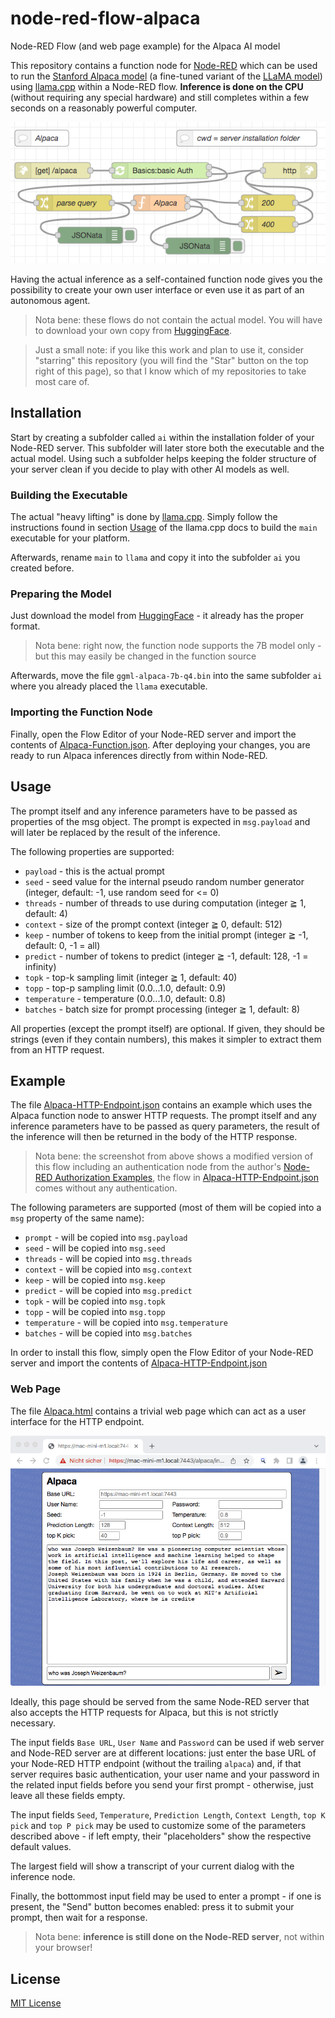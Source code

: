 # node-red-flow-alpaca #

Node-RED Flow (and web page example) for the Alpaca AI model

This repository contains a function node for [Node-RED](https://nodered.org/) which can be used to run the [Stanford Alpaca model](https://github.com/tatsu-lab/stanford_alpaca) (a fine-tuned variant of the [LLaMA model](https://ai.facebook.com/blog/large-language-model-llama-meta-ai/)) using [llama.cpp](https://github.com/ggerganov/llama.cpp) within a Node-RED flow. **Inference is done on the CPU** (without requiring any special hardware) and still completes within a few seconds on a reasonably powerful computer.

![Alpaca HTTP Flow](./Alpaca-HTTP-Flow.png)

Having the actual inference as a self-contained function node gives you the possibility to create your own user interface or even use it as part of an autonomous agent.

> Nota bene: these flows do not contain the actual model. You will have to download your own copy from [HuggingFace](https://huggingface.co/Sosaka/Alpaca-native-4bit-ggml/blob/main/ggml-alpaca-7b-q4.bin).

> Just a small note: if you like this work and plan to use it, consider "starring" this repository (you will find the "Star" button on the top right of this page), so that I know which of my repositories to take most care of.

## Installation ##

Start by creating a subfolder called `ai` within the installation folder of your Node-RED server. This subfolder will later store both the executable and the actual model. Using such a subfolder helps keeping the folder structure of your server clean if you decide to play with other AI models as well.

### Building the Executable ###

The actual "heavy lifting" is done by [llama.cpp](https://github.com/ggerganov/llama.cpp). Simply follow the instructions found in section [Usage](https://github.com/ggerganov/llama.cpp#usage) of the llama.cpp docs to build the `main` executable for your platform.

Afterwards, rename `main` to `llama` and copy it into the subfolder `ai` you created before.

### Preparing the Model ###

Just download the model from [HuggingFace](https://huggingface.co/Sosaka/Alpaca-native-4bit-ggml/blob/main/ggml-alpaca-7b-q4.bin) - it already has the proper format.

> Nota bene: right now, the function node supports the 7B model only - but this may easily be changed in the function source

Afterwards, move the file `ggml-alpaca-7b-q4.bin` into the same subfolder `ai` where you already placed the `llama` executable.

### Importing the Function Node ###

Finally, open the Flow Editor of your Node-RED server and import the contents of [Alpaca-Function.json](./Alpaca-Function.json). After deploying your changes, you are ready to run Alpaca inferences directly from within Node-RED.

## Usage ##

The prompt itself and any inference parameters have to be passed as properties of the msg object. The prompt is expected in `msg.payload` and will later be replaced by the result of the inference.

The following properties are supported:

* `payload` - this is the actual prompt 
* `seed` - seed value for the internal pseudo random number generator (integer, default: -1, use random seed for <= 0)
* `threads` - number of threads to use during computation (integer ≧ 1, default: 4)
* `context` - size of the prompt context (integer ≧ 0, default: 512)
* `keep` - number of tokens to keep from the initial prompt (integer ≧ -1, default: 0, -1 = all)
* `predict` - number of tokens to predict (integer ≧ -1, default: 128, -1 = infinity)
* `topk` - top-k sampling limit (integer ≧ 1, default: 40)
* `topp` - top-p sampling limit (0.0...1.0, default: 0.9)
* `temperature` - temperature (0.0...1.0, default: 0.8)
* `batches` - batch size for prompt processing (integer ≧ 1, default: 8)

All properties (except the prompt itself) are optional. If given, they should be strings (even if they contain numbers), this makes it simpler to extract them from an HTTP request.

## Example ##

The file [Alpaca-HTTP-Endpoint.json](./Alpaca-HTTP-Endpoint.json) contains an example which uses the Alpaca function node to answer HTTP requests. The prompt itself and any inference parameters have to be passed as query parameters, the result of the inference will then be returned in the body of the HTTP response.

> Nota bene: the screenshot from above shows a modified version of this flow including an authentication node from the author's [Node-RED Authorization Examples](https://github.com/rozek/node-red-authorization-examples), the flow in [Alpaca-HTTP-Endpoint.json](./Alpaca-HTTP-Endpoint.json) comes without any authentication.

The following parameters are supported (most of them will be copied into a `msg` property of the same name):

* `prompt` - will be copied into `msg.payload`
* `seed` - will be copied into `msg.seed`
* `threads` - will be copied into `msg.threads`
* `context` - will be copied into `msg.context`
* `keep` - will be copied into `msg.keep`
* `predict` - will be copied into `msg.predict`
* `topk` - will be copied into `msg.topk`
* `topp` - will be copied into `msg.topp`
* `temperature` - will be copied into `msg.temperature`
* `batches` - will be copied into `msg.batches`

In order to install this flow, simply open the Flow Editor of your Node-RED server and import the contents of [Alpaca-HTTP-Endpoint.json](./Alpaca-HTTP-Endpoint.json)

### Web Page ###

The file [Alpaca.html](./Alpaca.html) contains a trivial web page which can act as a user interface for the HTTP endpoint.

![Alpaca Screenshot](./Alpaca-Screenshot.png)

Ideally, this page should be served from the same Node-RED server that also accepts the HTTP requests for Alpaca, but this is not strictly necessary.

The input fields `Base URL`, `User Name` and `Password` can be used if web server and Node-RED server are at different locations: just enter the base URL of your Node-RED HTTP endpoint (without the trailing `alpaca`) and, if that server requires basic authentication, your user name and your password in the related input fields before you send your first prompt - otherwise, just leave all these fields empty.

The input fields `Seed`, `Temperature`, `Prediction Length`, `Context Length`, `top K pick` and `top P pick` may be used to customize some of the parameters described above - if left empty, their "placeholders" show the respective default values.

The largest field will show a transcript of your current dialog with the inference node.

Finally, the bottommost input field may be used to enter a prompt - if one is present, the "Send" button becomes enabled: press it to submit your prompt, then wait for a response.

> Nota bene: **inference is still done on the Node-RED server**, not within your browser!

## License ##

[MIT License](LICENSE.md)
